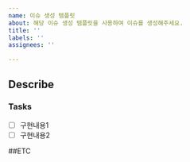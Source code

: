 ```yaml
---
name: 이슈 생성 템플릿
about: 해당 이슈 생성 템플릿을 사용하여 이슈를 생성해주세요.
title: ''
labels: ''
assignees: ''

---
```


## Describe
### Tasks
- [ ] 구현내용1
- [ ] 구현내용2

##ETC
